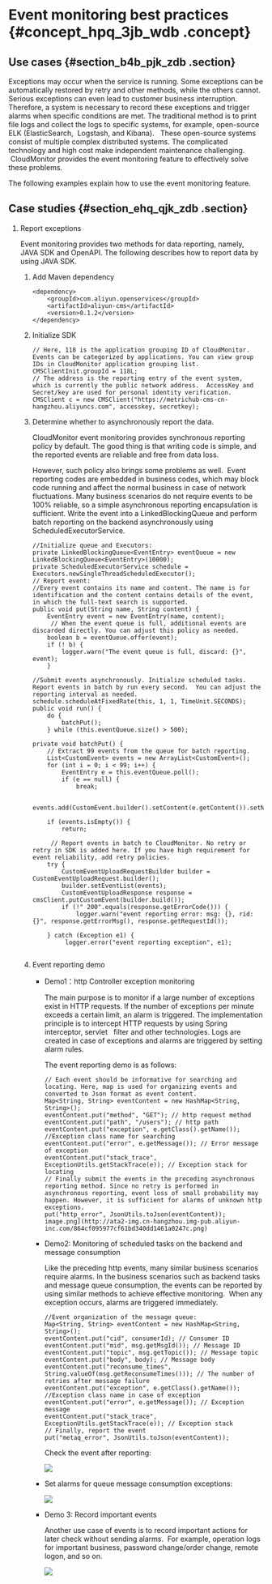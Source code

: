 # Event monitoring best practices {#concept_hpq_3jb_wdb .concept}

## Use cases {#section_b4b_pjk_zdb .section}

Exceptions may occur when the service is running. Some exceptions can be automatically restored by retry and other methods, while the others cannot. Serious exceptions can even lead to customer business interruption.  Therefore, a system is necessary to record these exceptions and trigger alarms when specific conditions are met. The traditional method is to print file logs and collect the logs to specific systems, for example, open-source ELK \(ElasticSearch,  Logstash, and Kibana\).   These open-source systems consist of multiple complex distributed systems. The complicated technology and high cost make independent maintenance challenging.  CloudMonitor provides the event monitoring feature to effectively solve these problems.

The following examples explain how to use the event monitoring feature.

## Case studies {#section_ehq_qjk_zdb .section}

1.  Report exceptions

    Event monitoring provides two methods for data reporting, namely, JAVA SDK and OpenAPI. The following describes how to report data by using JAVA SDK.

    1.  Add Maven dependency

        ```
        <dependency>
            <groupId>com.aliyun.openservices</groupId>
            <artifactId>aliyun-cms</artifactId>
            <version>0.1.2</version>
        </dependency>
        ```

    2.  Initialize SDK

        ```
        // Here, 118 is the application grouping ID of CloudMonitor. Events can be categorized by applications. You can view group IDs in CloudMonitor application grouping list.
        CMSClientInit.groupId = 118L;
        // The address is the reporting entry of the event system, which is currently the public network address.  AccessKey and Secret/key are used for personal identity verification.
        CMSClient c = new CMSClient("https://metrichub-cms-cn-hangzhou.aliyuncs.com", accesskey, secretkey);
        ```

    3.  Determine whether to asynchronously report the data.

        CloudMonitor event monitoring provides synchronous reporting policy by default. The good thing is that writing code is simple, and the reported events are reliable and free from data loss.

        However, such policy also brings some problems as well.  Event reporting codes are embedded in business codes, which may block code running and affect the normal business in case of network fluctuations. Many business scenarios do not require events to be 100% reliable, so a simple asynchronous reporting encapsulation is sufficient. Write the event into a LinkedBlockingQueue and perform batch reporting on the backend asynchronously using ScheduledExecutorService.

        ```
        //Initialize queue and Executors:
        private LinkedBlockingQueue<EventEntry> eventQueue = new LinkedBlockingQueue<EventEntry>(10000);
        private ScheduledExecutorService schedule = Executors.newSingleThreadScheduledExecutor();
        // Report event:
        //Every event contains its name and content. The name is for identification and the content contains details of the event, in which the full-text search is supported.
        public void put(String name, String content) {
            EventEntry event = new EventEntry(name, content);
             // When the event queue is full, additional events are discarded directly. You can adjust this policy as needed.
            boolean b = eventQueue.offer(event);
            if (! b) {
                logger.warn("The event queue is full, discard: {}", event);
            }
        
        //Submit events asynchronously. Initialize scheduled tasks. Report events in batch by run every second.  You can adjust the reporting interval as needed.
        schedule.scheduleAtFixedRate(this, 1, 1, TimeUnit.SECONDS);
        public void run() {
            do {
                batchPut();
            } while (this.eventQueue.size() > 500);
        
        private void batchPut() {
            // Extract 99 events from the queue for batch reporting.
            List<CustomEvent> events = new ArrayList<CustomEvent>();
            for (int i = 0; i < 99; i++) {
                EventEntry e = this.eventQueue.poll();
                if (e == null) {
                    break;
                
                events.add(CustomEvent.builder().setContent(e.getContent()).setName(e.getName()).build());
            
            if (events.isEmpty()) {
                return;
            
             // Report events in batch to CloudMonitor. No retry or retry in SDK is added here. If you have high requirement for event reliability, add retry policies.
            try {
                CustomEventUploadRequestBuilder builder = CustomEventUploadRequest.builder();
                builder.setEventList(events);
                CustomEventUploadResponse response = cmsClient.putCustomEvent(builder.build());
                if (!" 200".equals(response.getErrorCode())) {
                    logger.warn("event reporting error: msg: {}, rid: {}", response.getErrorMsg(), response.getRequestId());
                
            } catch (Exception e1) {
                 logger.error("event reporting exception", e1);
            
        
        ```

    4.  Event reporting demo
        -   Demo1：http Controller exception monitoring

            The main purpose is to monitor if a large number of exceptions exist in HTTP requests. If the number of exceptions per minute exceeds a certain limit, an alarm is triggered. The implementation principle is to intercept HTTP requests by using Spring interceptor, servlet   filter and other technologies. Logs are created in case of exceptions and alarms are triggered by setting alarm rules.

            The event reporting demo is as follows:

            ```
            // Each event should be informative for searching and locating. Here, map is used for organizing events and converted to Json format as event content.  
            Map<String, String> eventContent = new HashMap<String, String>();
            eventContent.put("method", "GET"); // http request method
            eventContent.put("path", "/users"); // http path
            eventContent.put("exception", e.getClass().getName()); //Exception class name for searching
            eventContent.put("error", e.getMessage()); // Error message of exception
            eventContent.put("stack_trace", ExceptionUtils.getStackTrace(e)); // Exception stack for locating
            // Finally submit the events in the preceding asynchronous reporting method. Since no retry is performed in asynchronous reporting, event loss of small probability may happen. However, it is sufficient for alarms of unknown http exceptions.
            put("http_error", JsonUtils.toJson(eventContent));
            image.png](http://ata2-img.cn-hangzhou.img-pub.aliyun-inc.com/864cf095977cf61bd340dd1461a0247c.png)
            ```

        -   Demo2: Monitoring of scheduled tasks on the backend and message consumption

            Like the preceding http events, many similar business scenarios require alarms. In the business scenarios such as backend tasks and message queue consumption, the events can be reported by using similar methods to achieve effective monitoring.  When any exception occurs, alarms are triggered immediately.

            ```
            //Event organization of the message queue:
            Map<String, String> eventContent = new HashMap<String, String>();
            eventContent.put("cid", consumerId); // Consumer ID
            eventContent.put("mid", msg.getMsgId()); // Message ID
            eventContent.put("topic", msg.getTopic()); // Message topic
            eventContent.put("body", body); // Message body
            eventContent.put("reconsume_times", String.valueOf(msg.getReconsumeTimes())); // The number of retries after message failure
            eventContent.put("exception", e.getClass().getName()); //Exception class name in case of exception
            eventContent.put("error", e.getMessage()); // Exception message
            eventContent.put("stack_trace", ExceptionUtils.getStackTrace(e)); // Exception stack
            // Finally, report the event
            put("metaq_error", JsonUtils.toJson(eventContent));
            ```

            Check the event after reporting:

            ![](http://static-aliyun-doc.oss-cn-hangzhou.aliyuncs.com/assets/img/6166/154106067121440_en-US.png)

        -   Set alarms for queue message consumption exceptions:

            ![](http://static-aliyun-doc.oss-cn-hangzhou.aliyuncs.com/assets/img/6166/154106067121441_en-US.png)

        -   Demo 3: Record important events

            Another use case of events is to record important actions for later check without sending alarms.  For example, operation logs for important business, password change/order change, remote logon, and so on.

            ![](http://static-aliyun-doc.oss-cn-hangzhou.aliyuncs.com/assets/img/6166/154106067121442_en-US.png)


